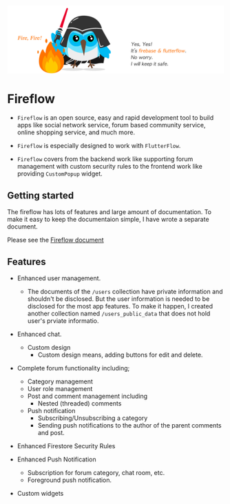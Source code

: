 
![Image Link](https://github.com/withcenter/fireflow/blob/main/res/fireflow-logo.jpg?raw=true "This is image title")

# Fireflow

* `Fireflow` is an open source, easy and rapid development tool to build apps like social network service, forum based community service, online shopping service, and much more.

* `Fireflow` is especially designed to work with `FlutterFlow`.

* `Fireflow` covers from the backend work like supporting forum management with custom security rules to the frontend work like providing `CustomPopup` widget.



## Getting started

The fireflow has lots of features and large amount of documentation. To make it easy to keep the documentaion simple, I have wrote a separate document.

Please see the [Fireflow document](https://docs.google.com/document/d/e/2PACX-1vQXcu36d1ojHEoi1lh3UNKXnDrfRtb_7J4j7GmTsc1eS2LdLMoggA2KfMqGpE3L4PaYNmCHDhGn6SEm/pub)

## Features

- Enhanced user management.
  - The documents of the `/users` collection have private information and shouldn't be disclosed. But the user information is needed to be disclosed for the most app features. To make it happen, I created another collection named `/users_public_data` that does not hold user's prviate informatio.

- Enhanced chat.
  - Custom design
    - Custom design means, adding buttons for edit and delete.

- Complete forum functionality including;
  - Category management
  - User role management
  - Post and comment management including
    - Nested (threaded) comments
  - Push notification
    - Subscribing/Unsubscribing a category
    - Sending push notifications to the author of the parent comments and post.


- Enhanced Firestore Security Rules

- Enhanced Push Notification
  - Subscription for forum category, chat room, etc.
  - Foreground push notification.


- Custom widgets

